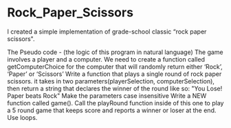 # Rock_Paper_Scissors
I created a simple implementation of grade-school classic “rock paper scissors".

The Pseudo code - (the logic of this program in natural language)
The game involves a player and a computer.
We need to create a function called getComputerChoice for the computer that will randomly return either ‘Rock’, ‘Paper’ or ‘Scissors’ 
 Write a function that plays a single round of rock paper scissors. it takes in two parameters(playerSelection, computerSelection), then return a string that declares the winner of the round like so: "You Lose! Paper beats Rock"
 Make the parameters case insensitive
 Write a NEW function called game(). Call the playRound function inside of this one to play a 5 round game that keeps score and reports a winner or loser at the end. Use loops.
